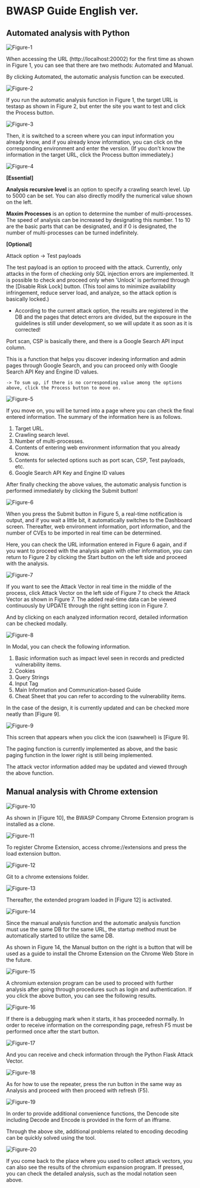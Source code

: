 # BWASP Guide English ver.

## Automated analysis with Python

![Figure-1](./assets/bwaspgit1.PNG)  

When accessing the URL (http://localhost:20002) for the first time as shown in Figure 1, you can see that there are two methods: Automated and Manual.

By clicking Automated, the automatic analysis function can be executed.

![Figure-2](./assets/bwaspgit2.PNG)

If you run the automatic analysis function in Figure 1, the target URL is testasp as shown in Figure 2, but enter the site you want to test and click the Process button.

![Figure-3](./assets/bwaspgit3.PNG)

Then, it is switched to a screen where you can input information you already know, and if you already know information, you can click on the corresponding environment and enter the version. (If you don't know the information in the target URL, click the Process button immediately.)

![Figure-4](./assets/bwaspgit4.PNG)

**[Essential]**

**Analysis recursive level** is an option to specify a crawling search level. Up to 5000 can be set. You can also directly modify the numerical value shown on the left.

**Maxim Processes** is an option to determine the number of multi-processes. The speed of analysis can be increased by designating this number. 1 to 10 are the basic parts that can be designated, and if 0 is designated, the number of multi-processes can be turned indefinitely.

**[Optional]**

Attack option -> Test payloads

The test payload is an option to proceed with the attack. Currently, only attacks in the form of checking only SQL injection errors are implemented. It is possible to check and proceed only when 'Unlock' is performed through the [Disable Risk Lock] button. (This tool aims to minimize availability infringement, reduce server load, and analyze, so the attack option is basically locked.)

- According to the current attack option, the results are registered in the DB and the pages that detect errors are divided, but the exposure in the guidelines is still under development, so we will update it as soon as it is corrected!

Port scan, CSP is basically there, and there is a Google Search API input column.

This is a function that helps you discover indexing information and admin pages through Google Search, and you can proceed only with Google Search API Key and Engine ID values.

    -> To sum up, if there is no corresponding value among the options above, click the Process button to move on.


![Figure-5](./assets/bwaspgit5.PNG)

If you move on, you will be turned into a page where you can check the final entered information. The summary of the information here is as follows.

1. Target URL.
2. Crawling search level.
3. Number of multi-processes.
4. Contents of entering web environment information that you already know.
5. Contents for selected options such as port scan, CSP, Test payloads, etc.
6. Google Search API Key and Engine ID values

After finally checking the above values, the automatic analysis function is performed immediately by clicking the Submit button!

![Figure-6](./assets/bwaspgit6.PNG)

When you press the Submit button in Figure 5, a real-time notification is output, and if you wait a little bit, it automatically switches to the Dashboard screen. Thereafter, web environment information, port information, and the number of CVEs to be imported in real time can be determined.

Here, you can check the URL information entered in Figure 6 again, and if you want to proceed with the analysis again with other information, you can return to Figure 2 by clicking the Start button on the left side and proceed with the analysis.

![Figure-7](./assets/bwaspgit7.PNG)

If you want to see the Attack Vector in real time in the middle of the process, click Attack Vector on the left side of Figure 7 to check the Attack Vector as shown in Figure 7. The added real-time data can be viewed continuously by UPDATE through the right setting icon in Figure 7.

And by clicking on each analyzed information record, detailed information can be checked modally.

![Figure-8](./assets/bwaspgit8.PNG)

In Modal, you can check the following information.

1. Basic information such as impact level seen in records and predicted vulnerability items.
2. Cookies
3. Query Strings
4. Input Tag
5. Main Information and Communication-based Guide
6. Cheat Sheet that you can refer to according to the vulnerability items.

In the case of the design, it is currently updated and can be checked more neatly than [Figure 9].

![Figure-9](./assets/bwaspgit9.PNG)

This screen that appears when you click the icon (sawwheel) is [Figure 9].

The paging function is currently implemented as above, and the basic paging function in the lower right is still being implemented.

The attack vector information added may be updated and viewed through the above function.


## Manual analysis with Chrome extension

![Figure-10](./assets/crxgit0.PNG)

As shown in [Figure 10], the BWASP Company Chrome Extension program is installed as a clone.


![Figure-11](./assets/crxgit1.PNG)

To register Chrome Extension, access chrome://extensions and press the load extension button.

![Figure-12](./assets/crxgit2.PNG)

Git to a chrome extensions folder.

![Figure-13](./assets/crxgit3.PNG)

Thereafter, the extended program loaded in [Figure 12] is activated.

![Figure-14](./assets/bwaspgit1.PNG)


Since the manual analysis function and the automatic analysis function must use the same DB for the same URL, the startup method must be automatically started to utilize the same DB.

As shown in Figure 14, the Manual button on the right is a button that will be used as a guide to install the Chrome Extension on the Chrome Web Store in the future.

![Figure-15](./assets/crxgit4.PNG)

A chromium extension program can be used to proceed with further analysis after going through procedures such as login and authentication. If you click the above button, you can see the following results.

![Figure-16](./assets/crxgit5.PNG)

If there is a debugging mark when it starts, it has proceeded normally. In order to receive information on the corresponding page, refresh F5 must be performed once after the start button.

![Figure-17](./assets/crxgit6.PNG)

And you can receive and check information through the Python Flask Attack Vector.


![Figure-18](./assets/crxgit7.PNG)

As for how to use the repeater, press the run button in the same way as Analysis and proceed with then proceed with refresh (F5).

![Figure-19](./assets/crxgit8.PNG)

In order to provide additional convenience functions, the Dencode site including Decode and Encode is provided in the form of an ifframe.

Through the above site, additional problems related to encoding decoding can be quickly solved using the tool.

![Figure-20](./assets/crxgit9.PNG)

If you come back to the place where you used to collect attack vectors, you can also see the results of the chromium expansion program. If pressed, you can check the detailed analysis, such as the modal notation seen above.
